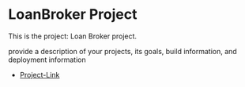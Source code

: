 # LoanBroker Project
This is the project: Loan Broker project.

provide a description of your projects, its goals, build information, and deployment information

- [Project-Link](https://github.com/datsoftlyngby/soft2017fall-system-integration-teaching-material/blob/master/assignments/LoanBrokerProject.pdf)
